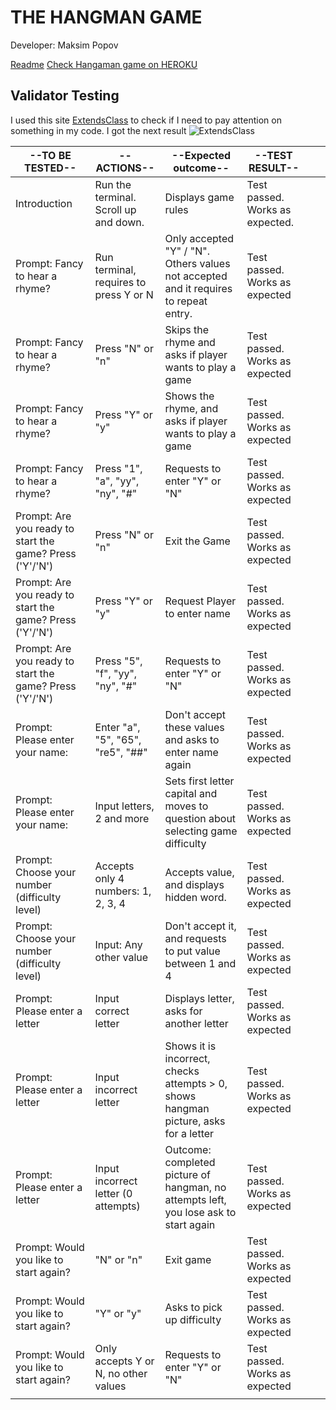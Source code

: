 # THE HANGMAN GAME
Developer: Maksim Popov

[Readme](README.md)
[Check Hangaman game on HEROKU]()


## Validator Testing
I used this site [ExtendsClass](https://extendsclass.com/python-tester.html) to check if I need to pay attention on something in my code. 
I got the next result ![ExtendsClass](https://i.ibb.co/ZKY41mM/Python-code.png)


| --TO BE TESTED--                                         | --ACTIONS--                            | --Expected outcome--                                                                 | --TEST RESULT--                 |   |   |
|----------------------------------------------------------|----------------------------------------|--------------------------------------------------------------------------------------|---------------------------------|---|---|
| Introduction                                             | Run the terminal. Scroll up and down.  | Displays game rules                                                                  | Test passed. Works as expected. |   |   |
| Prompt: Fancy to hear  a rhyme?                          | Run terminal, requires to press Y or N | Only accepted "Y" / "N". Others values not accepted and it requires to repeat entry. | Test passed. Works as expected  |   |   |
| Prompt: Fancy to hear  a rhyme?                          | Press "N" or "n"                       | Skips the rhyme and asks if player wants to play a game                              | Test passed. Works as expected  |   |   |
| Prompt: Fancy to hear  a rhyme?                          | Press "Y" or "y"                       | Shows the rhyme, and asks if player wants to play a game                             | Test passed. Works as expected  |   |   |
| Prompt: Fancy to hear  a rhyme?                          | Press "1", "a", "yy", "ny", "#"        | Requests to enter "Y" or "N"                                                         | Test passed. Works as expected  |   |   |
| Prompt: Are you ready to start the game? Press ('Y'/'N') | Press "N" or "n"                       | Exit the Game                                                                        | Test passed. Works as expected  |   |   |
| Prompt: Are you ready to start the game? Press ('Y'/'N') | Press "Y" or "y"                       | Request Player to enter name                                                         | Test passed. Works as expected  |   |   |
| Prompt: Are you ready to start the game? Press ('Y'/'N') | Press "5", "f", "yy", "ny", "#"        | Requests to enter "Y" or "N"                                                         | Test passed. Works as expected  |   |   |
| Prompt: Please enter your name:                          | Enter "a", "5", "65", "re5", "##"      | Don't accept these values and asks to enter name again                               | Test passed. Works as expected  |   |   |
| Prompt: Please enter your name:                          | Input letters, 2 and more              | Sets first letter capital and moves to question about selecting game difficulty      | Test passed. Works as expected  |   |   |
| Prompt: Choose your number (difficulty level)            | Accepts only 4 numbers: 1, 2, 3, 4     | Accepts value, and displays hidden word.                                             | Test passed. Works as expected  |   |   |
| Prompt: Choose your number (difficulty level)            |  Input: Any other value                | Don't accept it, and requests to put value between 1 and 4                           | Test passed. Works as expected  |   |   |
| Prompt: Please enter a  letter                           | Input correct letter                   | Displays letter, asks for another letter                                             | Test passed. Works as expected  |   |   |
| Prompt: Please enter a  letter                           | Input incorrect letter                 | Shows it is incorrect, checks attempts > 0, shows hangman picture, asks for a letter | Test passed. Works as expected  |   |   |
| Prompt: Please enter a  letter                           | Input incorrect letter (0 attempts)    | Outcome: completed picture of hangman, no attempts left, you lose ask to start again | Test passed. Works as expected  |   |   |
| Prompt: Would you like to start again?                   | "N" or "n"                             | Exit game                                                                            | Test passed. Works as expected  |   |   |
| Prompt: Would you like to start again?                   | "Y" or "y"                             | Asks to pick up difficulty                                                           | Test passed. Works as expected  |   |   |
| Prompt: Would you like to start again?                   | Only accepts Y or N, no other values   | Requests to enter "Y" or "N"                                                         | Test passed. Works as expected  |   |   |
|                                                          |                                        |                                                                                      |                                 |   |   |

					